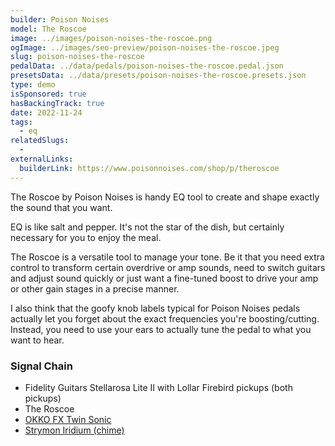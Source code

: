 ```yaml
---
builder: Poison Noises
model: The Roscoe
image: ../images/poison-noises-the-roscoe.png
ogImage: ../images/seo-preview/poison-noises-the-roscoe.jpeg
slug: poison-noises-the-roscoe
pedalData: ../data/pedals/poison-noises-the-roscoe.pedal.json
presetsData: ../data/presets/poison-noises-the-roscoe.presets.json
type: demo
isSponsored: true
hasBackingTrack: true
date: 2022-11-24
tags:
  - eq
relatedSlugs:
  -
externalLinks:
  builderLink: https://www.poisonnoises.com/shop/p/theroscoe
---
```


The Roscoe by Poison Noises is handy EQ tool to create and shape exactly the sound that you want.

EQ is like salt and pepper. It's not the star of the dish, but certainly necessary for you to enjoy the meal.

The Roscoe is a versatile tool to manage your tone. Be it that you need extra control to transform certain overdrive or amp sounds, need to switch guitars and adjust sound quickly or just want a fine-tuned boost to drive your amp or other gain stages in a precise manner.

I also think that the goofy knob labels typical for Poison Noises pedals actually let you forget about the exact frequencies you're boosting/cutting. Instead, you need to use your ears to actually tune the pedal to what you want to hear.

### Signal Chain

- Fidelity Guitars Stellarosa Lite II with Lollar Firebird pickups (both pickups)
- The Roscoe
- [OKKO FX Twin Sonic](/demos/okko-fx-twin-sonic-mkii)
- [Strymon Iridium (chime)](/demos/strymon-iridium)
